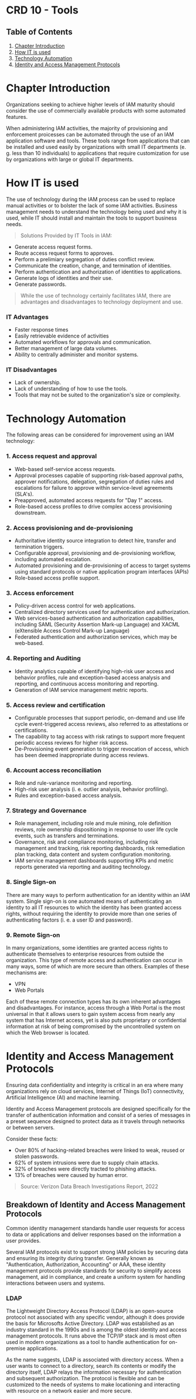 # CRD 10 - Tools

## Table of Contents

1. [Chapter Introduction](#chapter-introduction)
2. [How IT is used](#how-it-is-used)
3. [Technology Automation](#technology-automation)
4. [Identity and Access Management Protocols](#identity-and-access-management-protocols)

# Chapter Introduction

Organizations seeking to achieve higher levels of IAM maturity should consider the use of commercially available products with some automated features.

When administering IAM activities, the majority of provisioning and enforcement proicesses can be automated through the use of an IAM application software and tools. These tools range from applications that can be installed and used easily by organizations with small IT departments (e. g. less than 10 individuals) to applications that require customization for use by organizations with large or global IT departments.

# How IT is used

The use of technology during the IAM process can be used to replace manual activities or to bolster the lack of some IAM activities. Business management needs to understand the technology being used and why it is used, while IT should install and maintain the tools to support business needs.

> Solutions Provided by IT Tools in IAM:

- Generate access request forms.
- Route access request forms to approves.
- Perform a prelimiary segregation of duties conflict review.
- Communicate the creation, change, and termination of identities.
- Perform authentication and authorization of identities to applications.
- Generate logs of identities and their use.
- Generate passwords.

> While the use of technology certainly facilitates IAM, there are advantages and disadvantages to technology deployment and use.

### IT Advantages

- Faster response times
- Easily retrievable evidence of activities
- Automated workflows for approvals and communication.
- Better management of large data volumes.
- Ability to centrally administer and monitor systems.

### IT Disadvantages

- Lack of ownership.
- Lack of understanding of how to use the tools.
- Tools that may not be suited to the organization's size or complexity.

# Technology Automation

The following areas can be considered for improvement using an IAM technology:

### 1. Access request and approval

- Web-based self-service access requests.
- Approval processes capable of supporting risk-based approval paths, approver notifications, delegation, segregation of duties rules and escalations for failure to approve within service-level agreements (SLA's).
- Preapproved, automated access requests for "Day 1" access.
- Role-based access profiles to drive complex access provisioning downstream.

### 2. Access provisioning and de-provisioning

- Authoritative identity source integration to detect hire, transfer and termination triggers.
- Configurable approval, provisioning and de-provisioning workflow, including automated escalation.
- Automated provisioning and de-provisioning of access to target systems using standard protocols or native application program interfaces (APIs)
- Role-based access profile support.

### 3. Access enforcement

- Policy-driven access control for web applications.
- Centralized directory services used for authentication and authorization.
- Web services-based authentication and authorization capabilities, including SAML (Security Assertion Mark-up Language) and XACML (eXtensible Access Control Mark-up Language)
- Federated authentication and authorization services, which may be web-based.

### 4. Reporting and Auditing

- Identity analytics capable of identifying high-risk user access and behavior profiles, rule and exception-based access analysis and reporting, and continuous access monitoring and reporting.
- Generation of IAM service management metric reports.

### 5. Access review and certification

- Configurable processes that support periodic, on-demand and use life cycle event-triggered access reviews, also referred to as attestations or certifications.
- The capability to tag access with risk ratings to support more frequent periodic access reviews for higher risk access.
- De-Provisioning event generation to trigger revocation of access, which has been deemed inappropriate during access reviews.

### 6. Account access reconciliation

- Role and rule-variance monitoring and reporting.
- High-risk user analysis (i. e. outlier analysis, behavior profiling).
- Rules and exception-based access analysis.

### 7. Strategy and Governance

- Role management, including role and mule mining, role definition reviews, role ownership dispositioning in response to user life cycle events, such as transfers and terminations.
- Governance, risk and compliance monitoring, including risk management and tracking, risk reporting dashboards, risk remediation plan tracking, data content and system configuration monitoring.
- IAM service management dashboards supporting KPIs and metric reports generated via reporting and auditing technology.

### 8. Single Sign-on

There are many ways to perform authentication for an identity within an IAM system. Single sign-on is one automated means of authenticating an identity to all IT resources to which the identity has been granted access rights, without requiring the identity to provide more than one series of authenticating factors (i. e. a user ID and password).

### 9. Remote Sign-on

In many organizations, some identities are granted access rights to authenticate themselves to enterprise resources from outside the organization. This type of remote access and authentication can occur in many ways, some of which are more secure than others. Examples of these mechanisms are:

- VPN
- Web Portals

Each of these remote connection types has its own inherent advantages and disadvantages. For instance, access through a Web Portal is the most universal in that it allows users to gain system access from nearly any system that has Internet access, yet is also puts proprietary or confidential information at risk of being compromised by the uncontrolled system on which the Web browser is located.

 # Identity and Access Management Protocols

 Ensuring data confidentiality and integrity is critical in an era where many organizations rely on cloud services, Internet of Things (IoT) connectivity, Artificial Intelligence (AI) and machine learning.

 Identity and Access Management protocols are designed specifically for the transfer of authentication information and consist of a series of messages in a preset sequence designed to protect data as it travels through networks or between servers.

 Consider these facts:

 - Over 80% of hacking-related breaches were linked to weak, reused or stolen passwords.
 - 62% of system intrusions were due to supply chain attacks.
 - 32% of breaches were directly tracted to phishing attacks.
 - 13% of breaches were caused by human error.

 > Source: Verizon Data Breach Investigations Report, 2022

 ## Breakdown of Identity and Access Management Protocols

 Common identity management standards handle user requests for access to data or applications and deliver responses based on the information a user provides.

 Several IAM protocols exist to support strong IAM policies by securing data and ensuring its integrity during transfer. Generally known as "Authentication, Authorization, Accounting" or AAA, these identity management protocols provide standards for security to simplify access management, aid in compliance, and create a uniform system for handling interactions between users and systems.

 ### LDAP

 The Lightweight Directory Access Protocol (LDAP) is an open-source protocol not associated with any specific vendor, although it does provide the basis for Microsofts Active Directory. LDAP was established as an industry standard in the 1990s and is among the oldest identity and access management protocols. It runs above the TCP/IP stack and is most often used in modern organizations as a tool to handle authentication for on-premise applications.

 As the name suggests, LDAP is associated with directory access. When a user wants to connect to a directory, search its contents or modify the directory itself, LDAP relays the information necessary for authentication and subsequent authorization. The protocol is flexible and can be customized to the needs of systems to make locationing and interacting with resource on a network easier and more secure.